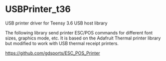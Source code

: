 # USBPrinter_t36
USB printer driver for Teensy 3.6 USB host library

The following library send printer ESC/POS commands for different font sizes,
graphics mode, etc. It is based on the Adafruit Thermal printer library but
modified to work with USB thermal receipt printers.

https://github.com/gdsports/ESC_POS_Printer

